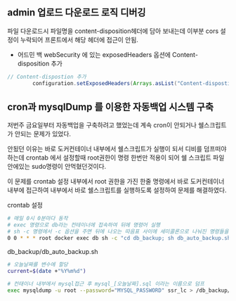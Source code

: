 ## admin 업로드 다운로드 로직 디버깅

파일 다운로드시 파일명을 content-disposition헤더에 담아 보내는데 이부분 cors 설정이 누락되어 프론트에서 해당 헤더에 접근이 안됨.

- 어드민 백 webSecurity 에 있는 exposedHeaders 옵션에 Content-disposition 추가

```java
// Content-dispostion 추가
        configuration.setExposedHeaders(Arrays.asList("Content-dispostion"));
```

## cron과 mysqlDump 를 이용한 자동백업 시스템 구축

저번주 금요일부터 자동백업을 구축하려고 했었는데 계속 cron이 안되거나 쉘스크립트가 안되는 문제가 있었다.

안됬던 이유는 바로 도커컨테이너 내부에서 쉘스크립트가 실행이 되서 디비를 덤프떠야 하는데 crontab 에서 설정할때 root권한이 명령 한번만 적용이 되어 쉘 스크립트 파일 안에있는 sudo명령이 안먹혔던것이다.

이 문제를 crontab 설정 내부에서 root 권한을 가진 한줄 명령에서 바로 도커컨테이너 내부에 접근하여 내부에서 바로 쉘스크립트를 실행하도록 설정하여 문제를 해결하였다.

crontab 설정

```bash
# 매일 0시 0분마다 동작
# exec 명령으로 db라는 컨테이너에 접속하여 뒤에 명령어 실행
# sh -c 명령에서 -c 옵션을 주면 뒤에 나오는 따음표 사이에 세미콜론으로 나눠진 명령들을 한줄로 실행할수있다.
0 0 * * * root docker exec db sh -c "cd db_backup; sh db_auto_backup.sh"
```

db_backup/db_auto_backup.sh

```bash
# 오늘날짜를 변수에 할당
current=$(date +"%Y%m%d")

# 컨태이너 내부에서 mysql접근 후 mysql_[오늘날짜].sql 이라는 이름으로 덤프
exec mysqldump -u root --password="MYSQL_PASSWORD" ssr_lc > /db_backup/mysql_$current.sql
```
